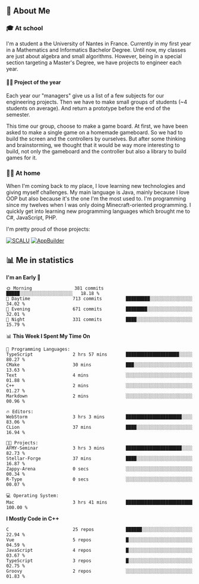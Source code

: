 ## 👀 About Me

### 🎓 At school

I'm a student a the University of Nantes in France. Currently in my first year in a Mathematics and Informatics Bachelor Degree. Until now, my classes are just about algebra and small algorithms. However, being in a special section targeting a Master's Degree, we have projects to engineer each year. 

#### 🔧🔬 Project of the year

Each year our "managers" give us a list of a few subjects for our engineering projects. Then we have to make small groups of students (~4 students on average). And return a prototype before the end of the semester.

This time our group, choose to make a game board. At first, we have been asked to make a single game on a homemade gameboard. So we had to build the screen and the controllers by ourselves. 
But after some thinking and brainstorming, we thought that it would be way more interesting to build, not only the gameboard and the controller but also a library to build games for it.

### 👨‍💻 At home

When I'm coming back to my place, I love learning new technologies and giving myself challenges. My main language is Java, mainly because I love OOP but also because it's the one I'm the most used to. I'm programming since my twelves when I was only doing Minecraft-oriented programming.  I quickly get into learning new programming languages which brought me to C#, JavaScript, PHP. 

I'm pretty proud of those projects:

[![SCALU](https://github-readme-stats.vercel.app/api/pin?username=renardfute&repo=SCALU)](https://github.com/renardfute/scalu)
[![AppBuilder](https://github-readme-stats.vercel.app/api/pin?username=pulsedev2&repo=AppBuilder)](https://github.com/pulsedev2/AppBuilder)

## 📊 Me in statistics
<!--START_SECTION:waka-->
**I'm an Early 🐤** 

```text
🌞 Morning                381 commits         █████░░░░░░░░░░░░░░░░░░░░   18.18 % 
🌆 Daytime                713 commits         █████████░░░░░░░░░░░░░░░░   34.02 % 
🌃 Evening                671 commits         ████████░░░░░░░░░░░░░░░░░   32.01 % 
🌙 Night                  331 commits         ████░░░░░░░░░░░░░░░░░░░░░   15.79 % 
```


📊 **This Week I Spent My Time On** 

```text
💬 Programming Languages: 
TypeScript               2 hrs 57 mins       ████████████████████░░░░░   80.27 % 
CMake                    30 mins             ███░░░░░░░░░░░░░░░░░░░░░░   13.63 % 
Text                     4 mins              ░░░░░░░░░░░░░░░░░░░░░░░░░   01.88 % 
C++                      2 mins              ░░░░░░░░░░░░░░░░░░░░░░░░░   01.27 % 
Markdown                 2 mins              ░░░░░░░░░░░░░░░░░░░░░░░░░   00.96 % 

🔥 Editors: 
WebStorm                 3 hrs 3 mins        █████████████████████░░░░   83.06 % 
CLion                    37 mins             ████░░░░░░░░░░░░░░░░░░░░░   16.94 % 

🐱‍💻 Projects: 
AFMY-Seminar             3 hrs 3 mins        █████████████████████░░░░   82.73 % 
Stellar-Forge            37 mins             ████░░░░░░░░░░░░░░░░░░░░░   16.87 % 
Zappy-Arena              0 secs              ░░░░░░░░░░░░░░░░░░░░░░░░░   00.34 % 
R-Type                   0 secs              ░░░░░░░░░░░░░░░░░░░░░░░░░   00.07 % 

💻 Operating System: 
Mac                      3 hrs 41 mins       █████████████████████████   100.00 % 
```

**I Mostly Code in C++** 

```text
C                        25 repos            ██████░░░░░░░░░░░░░░░░░░░   22.94 % 
Vue                      5 repos             █░░░░░░░░░░░░░░░░░░░░░░░░   04.59 % 
JavaScript               4 repos             █░░░░░░░░░░░░░░░░░░░░░░░░   03.67 % 
TypeScript               3 repos             █░░░░░░░░░░░░░░░░░░░░░░░░   02.75 % 
Groovy                   2 repos             ░░░░░░░░░░░░░░░░░░░░░░░░░   01.83 % 
```




<!--END_SECTION:waka-->

